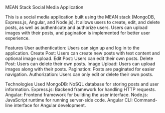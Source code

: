 MEAN Stack Social Media Application

This is a social media application built using the MEAN stack (MongoDB, Express.js, Angular, and Node.js). It allows users to create, edit, and delete posts, as well as authenticate and authorize users. Users can upload images with their posts, and pagination is implemented for better user experience.

Features
User authentication: Users can sign up and log in to the application.
Create Post: Users can create new posts with text content and optional image upload.
Edit Post: Users can edit their own posts.
Delete Post: Users can delete their own posts.
Image Upload: Users can upload images along with their posts.
Pagination: Posts are paginated for easier navigation.
Authorization: Users can only edit or delete their own posts.

Technologies Used
MongoDB: NoSQL database for storing posts and user information.
Express.js: Backend framework for handling HTTP requests.
Angular: Frontend framework for building the user interface.
Node.js: JavaScript runtime for running server-side code.
Angular CLI: Command-line interface for Angular development.
